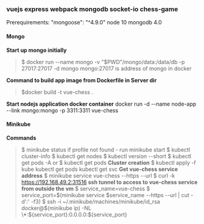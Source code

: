 ### vuejs express webpack mongodb socket-io chess-game

Prerequirements:  "mongoose": "^4.9.0" node 10 mongodb 4.0

#### Mongo
**Start up mongo initially**
> $ docker run --name mongo -v "$PWD"/mongo/data:/data/db -p 27017:27017 -d mongo
mongo:27017 is address of mongo in docker

**Command to build app image from Dockerfile in Server dir**
> $docker build -t vue-chess .

**Start nodejs application docker container**
 docker run -d --name node-app --link mongo:mongo -p 3311:3311 vue-chess


#### Minikube

**Commands**
> $ minikube status
if profile not found - run minikube start
> $ kubectl cluster-info
> $ kubectl get nodes
> $ kubectl version --short
> $ kubectl get pods -A
or 
> $ kubectl get pods
**Cluster creation**
> $ kubectl apply -f kube
>  kubectl get pods
>  kubectl get svc
**Get vue-chess service address**
> $ minikube service vue-chess --https --url
> $ curl -k https://192.168.49.2:31516
**ssh tunnel to access to vue-chess service from outside the vm**
> $ service_name=vue-chess
> $ service_port=$(minikube service $service_name --https --url | cut -d':' -f3)
> $ ssh -i ~/.minikube/machines/minikube/id_rsa docker@$(minikube ip) -NL \*:${service_port}:0.0.0.0:${service_port}

